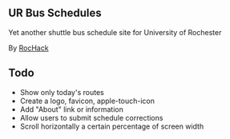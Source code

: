 ## UR Bus Schedules

Yet another shuttle bus schedule site for University of Rochester

By [RocHack](http://rochack.github.com/)

## Todo

- Show only today's routes
- Create a logo, favicon, apple-touch-icon
- Add "About" link or information
- Allow users to submit schedule corrections
- Scroll horizontally a certain percentage of screen width
